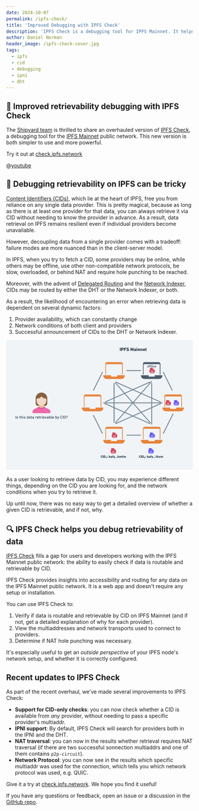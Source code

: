 ```yaml
---
date: 2024-10-07
permalink: /ipfs-check/
title: 'Improved Debugging with IPFS Check'
description: 'IPFS Check is a debugging tool for IPFS Mainnet. It helps you check if data is routable and retrievable by CID on IPFS Mainnet.'
author: Daniel Norman
header_image: /ipfs-check-cover.jpg
tags:
  - ipfs
  - cid
  - debugging
  - ipni
  - dht
---
```


## 🎉 Improved retrievability debugging with IPFS Check

The [Shipyard team](https://ipshipyard.com/) is thrilled to share an overhauled version of [IPFS Check](https://check.ipfs.network), a debugging tool for the [IPFS Mainnet](https://docs.ipfs.tech/concepts/glossary/#mainnet) public network. This new version is both simpler to use and more powerful.

Try it out at [check.ipfs.network](https://check.ipfs.network/?cid=bafybeigdyrzt5sfp7udm7hu76uh7y26nf3efuylqabf3oclgtqy55fbzdi)

@[youtube](XeNOQDOrdC0)

## 🧰 Debugging retrievability on IPFS can be tricky

[Content Identifiers (CIDs)]((https://docs.ipfs.tech/concepts/glossary/#cid)), which lie at the heart of IPFS, free you from reliance on any single data provider. This is pretty magical, because as long as there is at least one provider for that data, you can always retrieve it via CID without needing to know the provider in advance. As a result, data retrieval on IPFS remains resilient even if individual providers become unavailable.

However, decoupling data from a single provider comes with a tradeoff: failure modes are more nuanced than in the client-server model.

In IPFS, when you try to fetch a CID, some providers may be online, while others may be offline, use other non-compatible network protocols, be slow, overloaded, or behind NAT and require hole punching to be reached.

Moreover, with the advent of [Delegated Routing](https://docs.ipfs.tech/concepts/how-ipfs-works/#how-content-routing-works-in-ipfs) and the [Network Indexer](https://docs.ipfs.tech/concepts/ipni/), CIDs may be routed by either the DHT or the Network Indexer, or both.

As a result, the likelihood of encountering an error when retrieving data is dependent on several dynamic factors:

1. Provider availability, which can constantly change
2. Network conditions of both client and providers
3. Successful announcement of CIDs to the DHT or Network Indexer.

![diagram illustrating multiple providers for cids](../assets/ipfs-check-network.png)

As a user looking to retrieve data by CID, you may experience different things, depending on the CID you are looking for, and the network conditions when you try to retrieve it.

Up until now, there was no easy way to get a detailed overview of whether a given CID is retrievable, and if not, why.

## 🔍 IPFS Check helps you debug retrievability of data

[IPFS Check](https://check.ipfs.network/) fills a gap for users and developers working with the IPFS Mainnet public network: the ability to easily check if data is routable and retrievable by CID.

IPFS Check provides insights into accessibility and routing for any data on the IPFS Mainnet public network. It is a web app and doesn't require any setup or installation.

You can use IPFS Check to:

1. Verify if data is routable and retrievable by CID on IPFS Mainnet (and if not, get a detailed explanation of why for each provider).
2. View the multiaddresses and network transports used to connect to providers.
3. Determine if NAT hole punching was necessary.

It's especially useful to get an _outside perspective_ of your IPFS node's network setup, and whether it is correctly configured.

## Recent updates to IPFS Check

As part of the recent overhaul, we've made several improvements to IPFS Check:

- **Support for CID-only checks**: you can now check whether a CID is available from _any_ provider, without needing to pass a specific provider's multiaddr.
- **IPNI support**: By default, IPFS Check will search for providers both in the IPNI and the DHT.
- **NAT traversal**: you can now in the results whether retrieval requires NAT traversal (if there are two successful sonnection multiaddrs and one of them contains `p2p-circuit`).
- **Network Protocol**: you can now see in the results which specific multiaddr was used for the connection, which tells you which network protocol was used, e.g. QUIC.

Give it a try at [check.ipfs.network](https://check.ipfs.network/). We hope you find it useful!

If you have any questions or feedback, open an issue or a discussion in the [GitHub repo](https://github.com/ipfs/ipfs-check/).

